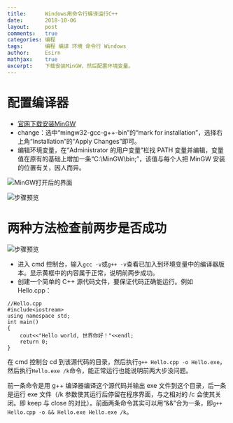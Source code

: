 ```yaml
---
title:		Windows用命令行编译运行C++
date:		2018-10-06
layout:		post
comments:	true
categories: 编程
tags:		编程 编译 环境 命令行 Windows
author:		Esirn
mathjax:	true
excerpt: 	下载安装MinGW，然后配置环境变量。
---
```


# 配置编译器
- [官网下载安装MinGW](https://osdn.net/projects/mingw/downloads/68260/mingw-get-setup.exe/)
- change：选中“mingw32-gcc-g++-bin”的“mark for installation”，选择右上角“Installation”的“Apply Changes”即可。
- 编辑环境变量，在“Administrator 的用户变量”栏找 PATH 变量并编辑，变量值在原有的基础上增加一条“C:\MinGW\bin;”，该值与每个人把 MinGW 安装的位置有关，因人而异。

![MinGW打开后的界面](https://upload-images.jianshu.io/upload_images/11779480-58ec8063d3f10bae.png?imageMogr2/auto-orient/strip%7CimageView2/2/w/1240)  

![步骤预览](https://upload-images.jianshu.io/upload_images/11779480-3545e3b55e6c0890.png?imageMogr2/auto-orient/strip%7CimageView2/2/w/1240)  

# 两种方法检查前两步是否成功
![步骤预览](https://upload-images.jianshu.io/upload_images/11779480-5f0bd117d7662e9e.png?imageMogr2/auto-orient/strip%7CimageView2/2/w/1240)

- 进入 cmd 控制台，输入`gcc -v`或`g++ -v`查看已加入到环境变量中的编译器版本。显示黄框中的内容属于正常，说明前两步成功。
- 创建一个简单的 C++ 源代码文件，要保证代码正确能运行。例如 Hello.cpp：

~~~
//Hello.cpp
#include<iostream>
using namespace std;
int main()
{
    cout<<"Hello world, 世界你好！"<<endl;
    return 0;  
}
~~~

在 cmd 控制台 cd 到该源代码的目录，然后执行`g++ Hello.cpp -o Hello.exe`，然后执行`Hello.exe /k`命令，能正常运行也能说明前两大步没问题。

前一条命令是用 g++ 编译器编译这个源代码并输出 exe 文件到这个目录，后一条是运行 exe 文件（/k 参数使其运行后停留在程序界面，与之相对的 /c 会使其关闭。即 keep 与 close 的对比）。前面两条命令其实可以用“&&”合为一条，即`g++ Hello.cpp -o && Hello.exe Hello.exe /k`。
